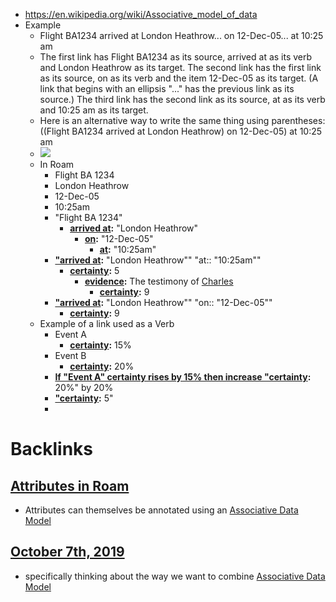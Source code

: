 - https://en.wikipedia.org/wiki/Associative_model_of_data
- Example
    - Flight BA1234 arrived at London Heathrow... on 12-Dec-05... at 10:25 am
    - The first link has Flight BA1234 as its source, arrived at as its verb and London Heathrow as its target. The second link has the first link as its source, on as its verb and the item 12-Dec-05 as its target. (A link that begins with an ellipsis "..." has the previous link as its source.) The third link has the second link as its source, at as its verb and 10:25 am as its target.
    - Here is an alternative way to write the same thing using parentheses:((Flight BA1234 arrived at London Heathrow) on 12-Dec-05) at 10:25 am
    - ![](https://firebasestorage.googleapis.com/v0/b/firescript-577a2.appspot.com/o/imgs%2Fapp%2Froam%2FBLRCQMmciY?alt=media&token=be8f022a-9c52-4e35-86b5-b95af0c7b05d)
    - In Roam
        - Flight BA 1234
        - London Heathrow
        - 12-Dec-05
        - 10:25am
        - "Flight BA 1234" 
            - **[arrived at](<arrived at.md>):** "London Heathrow"
                - **[on](<on.md>):** "12-Dec-05"
                    - **[at](<at.md>):** "10:25am"
        - **["arrived at](<"arrived at.md>):** "London Heathrow""
"at:: "10:25am""
            - **[certainty](<certainty.md>):** 5
                - **[evidence](<evidence.md>):** The testimony of [Charles](<Charles.md>)
                    - **[certainty](<certainty.md>):** 9
        - **["arrived at](<"arrived at.md>):** "London Heathrow"" "on:: "12-Dec-05""
            - **[certainty](<certainty.md>):** 9
    - Example of a link used as a Verb 
        - Event A
            - **[certainty](<certainty.md>):** 15%
        - Event B
            - **[certainty](<certainty.md>):** 20%
        - **[If "Event A" certainty rises by 15% then increase "certainty](<If "Event A" certainty rises by 15% then increase "certainty.md>):** 20%" by 20%
        - **["certainty](<"certainty.md>):** 5"
        - 

# Backlinks
## [Attributes in Roam](<Attributes in Roam.md>)
- Attributes can themselves be annotated using an [Associative Data Model](<Associative Data Model.md>)

## [October 7th, 2019](<October 7th, 2019.md>)
- specifically thinking about the way we want to combine [Associative Data Model](<Associative Data Model.md>)

